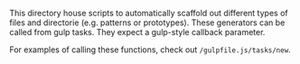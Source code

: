 This directory house scripts to automatically scaffold out different types of files and directorie (e.g. patterns or prototypes). These generators can be called from gulp tasks. They expect a gulp-style callback parameter. 

For examples of calling these functions, check out `/gulpfile.js/tasks/new`.
